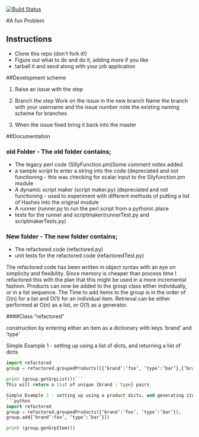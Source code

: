 [![Build Status](https://travis-ci.org/grimley517/A-Fun-Problem.svg)](https://travis-ci.org/grimley517/A-Fun-Problem)


#A fun Problem

## Instructions
- Clone this repo (don't fork it!)
- Figure out what to do and do it, adding more if you like
- tarball it and send along with your job application

##Development scheme

1. Raise an issue with the step

2. Branch the step Work on the issue in the new branch 
Name the branch with your username and the issue number note the existing naming scheme for branches

3. When the issue fixed bring it back into the master

##Documentation
### old Folder - The old folder contains;

- The legacy perl code (SillyFunction.pm)Some comment notes added
- a sample script to enter a string into the code (depreciated and not functioning - this was checking for scalar input to the Silyfunction.pm module
- A dynamic script maker (script maker.py) (depreciated and not functioning - used to experiment with different methods of putting a list of Hashes into the original module
- A runner (runner.py to run the perl script from a pythonic place
- tests for the runner and scriptmaker(runnerTest.py and scriptmakerTests.py)

### New folder - The new folder contains;

- The refactored code (refactored.py)
- unit tests for the refactored code (refactoredTest.py)

The refactored code has been written in object syntax with an eye on simplicity and flexibility.  Since memory is cheaper than process time I refactored this with the plan that this might be used in a more incremental fashion.  Products can now be added to the group class either individually, or in a list sequence.  The Time to add items to the group is in the order of O(n) for a list and O(1) for an individual item.  Retrieval can be either performed at O(n) as a list, or O(1) as a generator.

####Class “refactored”

construction by entering either an item as a dictionary with keys ‘brand’ and ‘type’

Simple Example 1 - setting up using a list of dicts, and returning a list of dicts
```python
import refactored
group = refactored.groupedProducts([{‘brand’:’foo’, ‘type’:’bar’},{‘brand’:foo’, ‘type’:’bar’}])

print (group.getGrpList())```
This will return a list of unique {brand : type} pairs

Simple Example 2 - setting up using a product dicts, and generating items from the 
```python
import refactored
group = refactored.groupedProducts({‘brand’:’foo’, ‘type’:’bar’}),
group.add{‘brand’:foo’, ‘type’:’bar’}])

print (group.genGrpItem())
```



